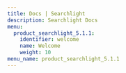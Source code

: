 ```yaml
---
title: Docs | Searchlight
description: Searchlight Docs
menu:
  product_searchlight_5.1.1:
    identifier: welcome
    name: Welcome
    weight: 10
menu_name: product_searchlight_5.1.1
---
```


